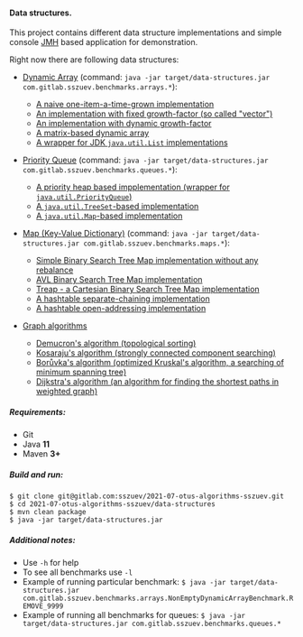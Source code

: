 #### Data structures.

This project contains different data structure implementations and simple
console [JMH](https://openjdk.java.net/projects/code-tools/jmh) based application for demonstration.

Right now there are following data structures:

- [Dynamic Array](src/main/java/com/gitlab/sszuev/arrays/DynamicArray.java) (command: `java -jar target/data-structures.jar com.gitlab.sszuev.benchmarks.arrays.*`):
  * [A naive one-item-a-time-grown implementation](src/main/java/com/gitlab/sszuev/arrays/SimpleDynamicArray.java)
  * [An implementation with fixed growth-factor (so called "vector")](src/main/java/com/gitlab/sszuev/arrays/FixedVectorDynamicArray.java)
  * [An implementation with dynamic growth-factor](src/main/java/com/gitlab/sszuev/arrays/FactorVectorDynamicArray.java)
  * [A matrix-based dynamic array](src/main/java/com/gitlab/sszuev/arrays/MatrixDynamicArray.java)
  * [A wrapper for JDK `java.util.List` implementations](src/main/java/com/gitlab/sszuev/arrays/JDKListDynamicArray.java)

- [Priority Queue](src/main/java/com/gitlab/sszuev/queues/PriorityQueue.java) (command: `java -jar target/data-structures.jar com.gitlab.sszuev.benchmarks.queues.*`):
  * [A priority heap based impplementation (wrapper for `java.util.PriorityQueue`)](src/main/java/com/gitlab/sszuev/queues/HeapPriorityQueue.java)
  * [A `java.util.TreeSet`-based implementation](src/main/java/com/gitlab/sszuev/queues/TreeSetPriorityQueue.java)
  * [A `java.util.Map`-based implementation](src/main/java/com/gitlab/sszuev/queues/MapPriorityQueue.java)
  
- [Map (Key-Value Dictionary)](src/main/java/com/gitlab/sszuev/maps/SimpleMap.java) (command: `java -jar target/data-structures.jar com.gitlab.sszuev.benchmarks.maps.*`):
  * [Simple Binary Search Tree Map implementation without any rebalance](src/main/java/com/gitlab/sszuev/maps/BinarySearchTreeSimpleMap.java)
  * [AVL Binary Search Tree Map implementation](src/main/java/com/gitlab/sszuev/maps/AVLBinarySearchTreeSimpleMap.java)
  * [Treap - a Cartesian Binary Search Tree Map implementation](src/main/java/com/gitlab/sszuev/maps/TreapSimpleMap.java)
  * [A hashtable separate-chaining implementation](src/main/java/com/gitlab/sszuev/maps/SeparateChainingHashtableSimpleMap.java)
  * [A hashtable open-addressing implementation](src/main/java/com/gitlab/sszuev/maps/OpenAddressingHashtableSimpleMap.java)

- [Graph algorithms](src/main/java/com/gitlab/sszuev/graphs/Graph.java) 
  * [Demucron's algorithm (topological sorting)](src/main/java/com/gitlab/sszuev/graphs/Graphs.java#L66)
  * [Kosaraju's algorithm (strongly connected component searching)](src/main/java/com/gitlab/sszuev/graphs/Graphs.java#L124)
  * [Borůvka's algorithm (optimized Kruskal's algorithm, a searching of minimum spanning tree)](src/main/java/com/gitlab/sszuev/graphs/Graphs.java#L183)
  * [Dijkstra's algorithm (an algorithm for finding the shortest paths in weighted graph)](src/main/java/com/gitlab/sszuev/graphs/Graphs.java#L234)

##### Requirements:

- Git
- Java **11**
- Maven **3+**

##### Build and run:

```
$ git clone git@gitlab.com:sszuev/2021-07-otus-algorithms-sszuev.git
$ cd 2021-07-otus-algorithms-sszuev/data-structures
$ mvn clean package
$ java -jar target/data-structures.jar
```

##### Additional notes:

- Use `-h` for help
- To see all benchmarks use `-l`
- Example of running particular benchmark: `$ java -jar target/data-structures.jar com.gitlab.sszuev.benchmarks.arrays.NonEmptyDynamicArrayBenchmark.REMOVE_9999`
- Example of running all benchmarks for queues: `$ java -jar target/data-structures.jar com.gitlab.sszuev.benchmarks.queues.*`